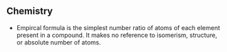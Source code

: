 Chemistry
---------

* Empircal formula is the simplest number ratio of atoms of each element present in a compound. It makes no reference to isomerism, structure, or absolute number of atoms.
